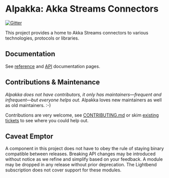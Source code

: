 Alpakka: Akka Streams Connectors
================================

[![Gitter](https://badges.gitter.im/Join%20Chat.svg)](https://gitter.im/akka/akka?utm_source=badge&utm_medium=badge&utm_campaign=pr-badge&utm_content=badge)

This project provides a home to Akka Streams connectors to various technologies, protocols or libraries.

Documentation
-------------

See [reference](http://developer.lightbend.com/docs/alpakka/0.2/) and [API](http://developer.lightbend.com/docs/api/alpakka/0.2/akka/stream/alpakka/index.html) documentation pages.

Contributions & Maintenance
---------------------------

*Alpakka does not have contributors, it only has maintainers—frequent and infrequent—but everyone helps out.*
Alpakka loves new maintainers as well as old maintainers. :-)

Contributions are very welcome, see [CONTRIBUTING.md](https://github.com/akka/alpakka/blob/master/CONTRIBUTING.md) or skim [existing tickets](https://github.com/akka/alpakka/issues) to see where you could help out.

Caveat Emptor
-------------

A component in this project does not have to obey the rule of staying binary compatible between releases. Breaking API changes may be introduced without notice as we refine and simplify based on your feedback. A module may be dropped in any release without prior deprecation. The Lightbend subscription does not cover support for these modules.
